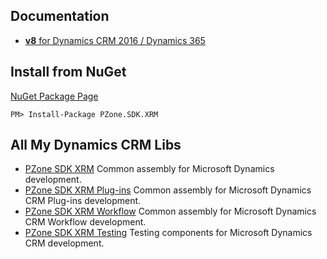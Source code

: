 ## Documentation
<ul>
<li><a href="https://zooy.github.io/PZone.SDK.XRM/v8/index.html"><b>v8</b> for Dynamics CRM 2016 / Dynamics 365</a></li>
</ul>

## Install from NuGet
<a href="https://preview.nuget.org/packages/PZone.SDK.XRM/">NuGet Package Page</a>
```
PM> Install-Package PZone.SDK.XRM
```

## All My Dynamics CRM Libs
<ul>
<li><a href="https://zooy.github.io/PZone.SDK.XRM/">PZone SDK XRM</a> Common assembly for Microsoft Dynamics development.</li>
<li><a href="https://zooy.github.io/PZone.SDK.XRM.Plugins/">PZone SDK XRM Plug-ins</a> Common assembly for Microsoft Dynamics CRM Plug-ins development.</li>
<li><a href="https://zooy.github.io/PZone.SDK.XRM.Workflow/">PZone SDK XRM Workflow</a> Common assembly for Microsoft Dynamics CRM Workflow development.</li>
<li><a href="https://zooy.github.io/PZone.SDK.XRM.Testing/">PZone SDK XRM Testing</a> Testing components for Microsoft Dynamics CRM development.</li>
</ul>
